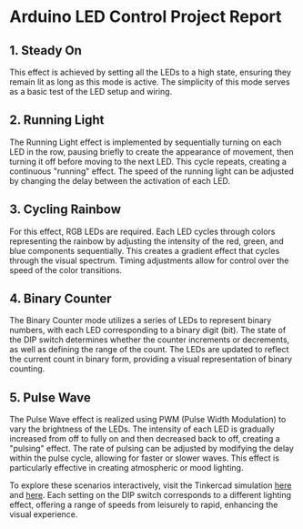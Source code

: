# Arduino LED Control Project Report

## 1. Steady On

This effect is achieved by setting all the LEDs to a high state, ensuring they remain lit as long as this mode is active. The simplicity of this mode serves as a basic test of the LED setup and wiring.

## 2. Running Light

The Running Light effect is implemented by sequentially turning on each LED in the row, pausing briefly to create the appearance of movement, then turning it off before moving to the next LED. This cycle repeats, creating a continuous "running" effect. The speed of the running light can be adjusted by changing the delay between the activation of each LED.

## 3. Cycling Rainbow

For this effect, RGB LEDs are required. Each LED cycles through colors representing the rainbow by adjusting the intensity of the red, green, and blue components sequentially. This creates a gradient effect that cycles through the visual spectrum. Timing adjustments allow for control over the speed of the color transitions.

## 4. Binary Counter

The Binary Counter mode utilizes a series of LEDs to represent binary numbers, with each LED corresponding to a binary digit (bit). The state of the DIP switch determines whether the counter increments or decrements, as well as defining the range of the count. The LEDs are updated to reflect the current count in binary form, providing a visual representation of binary counting.

## 5. Pulse Wave

The Pulse Wave effect is realized using PWM (Pulse Width Modulation) to vary the brightness of the LEDs. The intensity of each LED is gradually increased from off to fully on and then decreased back to off, creating a "pulsing" effect. The rate of pulsing can be adjusted by modifying the delay within the pulse cycle, allowing for faster or slower waves. This effect is particularly effective in creating atmospheric or mood lighting.

To explore these scenarios interactively, visit the Tinkercad simulation [here](https://www.tinkercad.com/things/av9lpSEZqo8-brave-bombul-fulffy/editel?returnTo=%2Fthings%2Fav9lpSEZqo8-brave-bombul-fulffy) and [here](https://www.tinkercad.com/things/eRMvgfKtkNo-brave-bigery-albar/editel?returnTo=%2Fthings%2FeRMvgfKtkNo-brave-bigery-albar). Each setting on the DIP switch corresponds to a different lighting effect, offering a range of speeds from leisurely to rapid, enhancing the visual experience.
